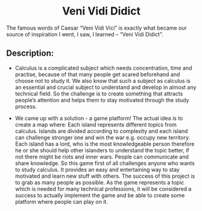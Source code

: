 # <h1 align = "center"> Veni Vidi Didict </h1>
The famous words of Caesar “Veni Vidi Vici” is exactly what became our source of inspiration I went, I saw, I learned – “Veni Vidi Didict". 
## Description:
- Calculus is a complicated subject which needs concentration, time and practise, because of that many people get scared beforehand and choose not to study it. We also know that such a subject as calculus is an essential and crucial subject to understand and develop in almost any technical field. So the challenge is to create something that attracts people’s attention and helps them to stay motivated through the study process.

- We came up with a solution - a game platform! The actual idea is to create a map where: Each island represents different topics from calculus. Islands are divided according to complexity and each island can challenge stronger one and win the war e.g. occupy new territory. Each island has a lord, who is the most knowledgeable person therefore he or she should help other islanders to understand the topic better, if not there might be riots and inner wars. People can communicate and share knowledge. So this game first of all challenges anyone who wants to study calculus. It provides an easy and entertaining way to stay motivated and learn new stuff with others. The success of this project is to grab as many people as possible. As the game represents a topic which is needed for many technical professions, it will be considered a success to actually implement the game and be able to create some platform where people can play on it.
